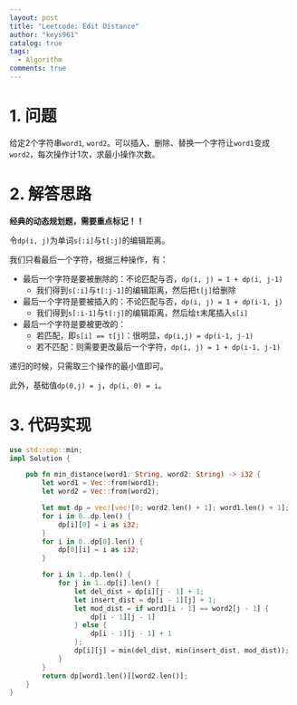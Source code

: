 ```yaml
---
layout: post
title: "Leetcode: Edit Distance"
author: "keys961"
catalog: true
tags:
  - Algorithm
comments: true
---
```



# 1. 问题

给定2个字符串`word1`, `word2`。可以插入、删除、替换一个字符让`word1`变成`word2`，每次操作计1次，求最小操作次数。

# 2. 解答思路

**经典的动态规划题，需要重点标记！！**

令`dp(i, j)`为单词`s[:i]`与`t[:j]`的编辑距离。

我们只看最后一个字符，根据三种操作，有：

- 最后一个字符是要被删除的：不论匹配与否，`dp(i, j) = 1 + dp(i, j-1)`
   - 我们得到`s[:i]`与`t[:j-1]`的编辑距离，然后把`t[j]`给删除
- 最后一个字符是要被插入的：不论匹配与否，`dp(i, j) = 1 + dp(i-1, j)`
   - 我们得到`s[:i-1]`与`t[:j]`的编辑距离，然后给`t`末尾插入`s[i]`
- 最后一个字符是要被更改的：
   - 若匹配，即`s[i] == t[j]`：很明显，`dp(i,j) = dp(i-1, j-1)`
   - 若不匹配：则需要更改最后一个字符，`dp(i, j) = 1 + dp(i-1, j-1)`

递归的时候，只需取三个操作的最小值即可。

此外，基础值`dp(0,j) = j`，`dp(i, 0) = i`。

# 3. 代码实现

```rust
use std::cmp::min;
impl Solution {

    pub fn min_distance(word1: String, word2: String) -> i32 {
        let word1 = Vec::from(word1);
        let word2 = Vec::from(word2);

        let mut dp = vec![vec![0; word2.len() + 1]; word1.len() + 1];
        for i in 0..dp.len() {
            dp[i][0] = i as i32;
        }
        for i in 0..dp[0].len() {
            dp[0][i] = i as i32;
        }

        for i in 1..dp.len() {
            for j in 1..dp[i].len() {
                let del_dist = dp[i][j - 1] + 1;
                let insert_dist = dp[i - 1][j] + 1;
                let mod_dist = if word1[i - 1] == word2[j - 1] {
                    dp[i - 1][j - 1]
                } else {
                    dp[i - 1][j - 1] + 1
                };
                dp[i][j] = min(del_dist, min(insert_dist, mod_dist));
            }
        }
        return dp[word1.len()][word2.len()];
    }
}
```


